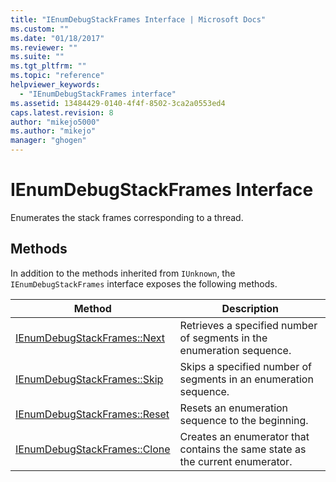 ```yaml
---
title: "IEnumDebugStackFrames Interface | Microsoft Docs"
ms.custom: ""
ms.date: "01/18/2017"
ms.reviewer: ""
ms.suite: ""
ms.tgt_pltfrm: ""
ms.topic: "reference"
helpviewer_keywords:
  - "IEnumDebugStackFrames interface"
ms.assetid: 13484429-0140-4f4f-8502-3ca2a0553ed4
caps.latest.revision: 8
author: "mikejo5000"
ms.author: "mikejo"
manager: "ghogen"
---
```

# IEnumDebugStackFrames Interface
Enumerates the stack frames corresponding to a thread.

## Methods
 In addition to the methods inherited from `IUnknown`, the `IEnumDebugStackFrames` interface exposes the following methods.

|Method|Description|
|------------|-----------------|
|[IEnumDebugStackFrames::Next](../../winscript/reference/ienumdebugstackframes-next.md)|Retrieves a specified number of segments in the enumeration sequence.|
|[IEnumDebugStackFrames::Skip](../../winscript/reference/ienumdebugstackframes-skip.md)|Skips a specified number of segments in an enumeration sequence.|
|[IEnumDebugStackFrames::Reset](../../winscript/reference/ienumdebugstackframes-reset.md)|Resets an enumeration sequence to the beginning.|
|[IEnumDebugStackFrames::Clone](../../winscript/reference/ienumdebugstackframes-clone.md)|Creates an enumerator that contains the same state as the current enumerator.|